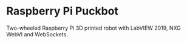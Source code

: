 # Raspberry Pi Puckbot

Two-wheeled Raspberry Pi 3D printed robot with LabVIEW  2019, NXG WebVI and WebSockets.